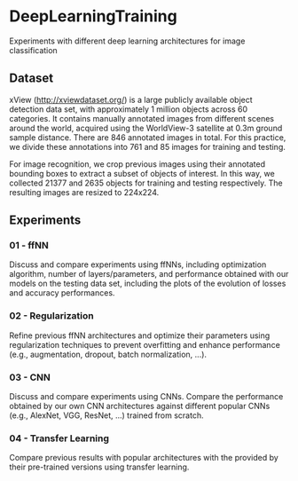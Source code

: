 # DeepLearningTraining
Experiments with different deep learning architectures for image classification

## Dataset
xView (http://xviewdataset.org/) is a large publicly available object detection data set, with approximately 1
million objects across 60 categories. It contains manually annotated images from different scenes around the
world, acquired using the WorldView-3 satellite at 0.3m ground sample distance. There are 846 annotated
images in total. For this practice, we divide these annotations into 761 and 85 images for training and testing.

For image recognition, we crop previous images using their annotated bounding boxes to extract a subset of
objects of interest. In this way, we collected 21377 and 2635 objects for training and testing respectively. The
resulting images are resized to 224x224.

## Experiments
### 01 - ffNN 
Discuss and compare experiments using ffNNs, including optimization algorithm, number of layers/parameters, 
and performance obtained with our models on the testing data set, including the plots
of the evolution of losses and accuracy performances.

### 02 - Regularization 
Refine previous ffNN architectures and optimize their parameters using regularization techniques to
prevent overfitting and enhance performance (e.g., augmentation, dropout, batch normalization, ...).

### 03 - CNN
Discuss and compare experiments using CNNs. Compare the performance obtained by
our own CNN architectures against different popular CNNs (e.g., AlexNet, VGG, ResNet, ...) trained
from scratch. 

### 04 - Transfer Learning
Compare previous results with popular architectures with the provided by their pre-trained versions
using transfer learning.
